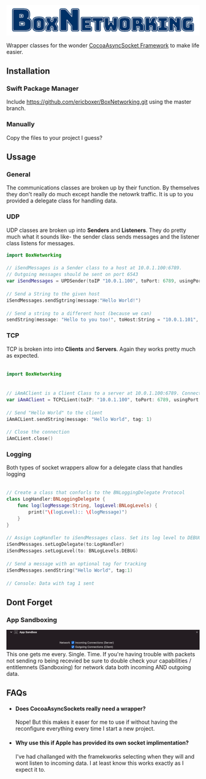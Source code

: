 ![BoxNetwrokingLogo]

Wrapper classes for the wonder [CocoaAsyncSocket Framework] to make life easier.

## Installation

### Swift Package Manager
Include https://github.com/ericboxer/BoxNetworking.git using the master branch.

### Manually

Copy the files to your  project I guess?

## Ussage

### General 

The communications classes are broken up by their function. By themselves they don't really do much except handle the netowrk traffic. It is up to you provided a delegate class for handling data.

### UDP

UDP classes are broken up into **Senders** and **Listeners**. They do pretty much what it sounds like- the sender class sends messages and the listener class listens for messages.

``` swift
import BoxNetworking

// iSendMessages is a Sender class to a host at 10.0.1.100:6789. 
// Outgoing messages should be sent on port 6543
var iSendMessages = UPDSender(toIP "10.0.1.100", toPort: 6789, usingPort:6543)

// Send a String to the given host
iSendMessages.sendSgtring(message:"Hello World!")

// Send a string to a different host (because we can)
sendString(message: "Hello to you too!", toHost:String = "10.0.1.101", port:UInt16 = 54545)

```

### TCP

TCP is broken into into **Clients** and **Servers**. Again they works pretty much as expected.

``` swift

import BoxNetworking


// iAmAClient is a Client Class to a server at 10.0.1.100:6789. Connection is automatic.
var iAmAClient = TCPCLient(toIP: "10.0.1.100", toPort: 6789, usingPort: 54545)

// Send "Hello World" to the client
iAmACLient.sendString(message: "Hello World", tag: 1)

// Close the connection
iAmCLient.close()

```

### Logging

Both types of socket wrappers allow for a delegate class that handles logging

```swift

// Create a class that conforls to the BNLoggingDelegate Protocol
class LogHandler:BNLoggingDelegate {
    func log(logMessage:String, logLevel:BNLogLevels) {
        print("\(logLevel):: \(logMessage)")
    }
}

// Assign LogHandler to iSendMessages class. Set its log level to DEBUG
iSendMessages.setLogDelegate(to:LogHandler)
iSendMessages.setLogLevel(to: BNLogLevels.DEBUG)

// Send a message with an optional tag for tracking
iSendMessages.sendString("Hello World", tag:1)

// Console: Data with tag 1 sent
```

## Dont Forget

### App Sandboxing

![appSandboxing]
This one gets me every. Single. Time. If you're having trouble with packets not sending ro being recevied be sure to double check your capabilities / entitlemnets (Sandboxing) for network data both incoming AND outgoing data.


## FAQs

- #### Does CocoaAsyncSockets really need a wrapper?
    Nope! But this makes it easer for me to use if without having the reconfigure everything every time I start a new project.
- #### Why use this if Apple has provided its own socket implimentation?
    I've had challanged with the framekworks selecting when they will and wont listen to incoming data. I at least know this works exactly as I expect it to.


[appSandboxing]: ./readmeAssets/appSandboxing.png
[BoxNetwrokingLogo]: ./readmeAssets/Blue_Background.png

[CocoaAsyncSocket Framework]:https://github.com/robbiehanson/CocoaAsyncSocket